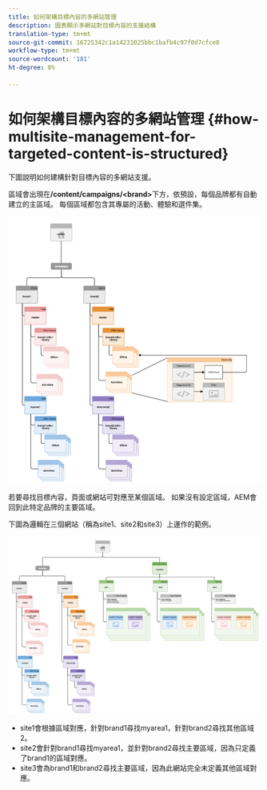 ```yaml
---
title: 如何架構目標內容的多網站管理
description: 圖表顯示多網站對目標內容的支援結構
translation-type: tm+mt
source-git-commit: 16725342c1a14231025bbc1bafb4c97f0d7cfce8
workflow-type: tm+mt
source-wordcount: '181'
ht-degree: 8%

---
```



# 如何架構目標內容的多網站管理 {#how-multisite-management-for-targeted-content-is-structured}

下圖說明如何建構針對目標內容的多網站支援。

區域會出現在&#x200B;**/content/campaigns/&lt;brand>**&#x200B;下方，依預設，每個品牌都有自動建立的主區域。 每個區域都包含其專屬的活動、體驗和選件集。

![多網站結構](/help/sites-cloud/authoring/assets/multisite-structure.png)

若要尋找目標內容，頁面或網站可對應至某個區域。 如果沒有設定區域，AEM會回到此特定品牌的主要區域。

下圖為邏輯在三個網站（稱為site1、site2和site3）上運作的範例。

![跨網站的多網站結構](/help/sites-cloud/authoring/assets/multisite-structure-2.png)

* site1會根據區域對應，針對brand1尋找myarea1，針對brand2尋找其他區域2。
* site2會針對brand1尋找myarea1，並針對brand2尋找主要區域，因為只定義了brand1的區域對應。
* site3會為brand1和brand2尋找主要區域，因為此網站完全未定義其他區域對應。
